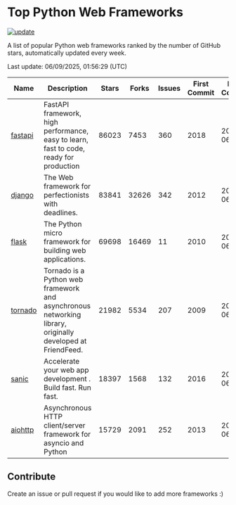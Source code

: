 # Top Python Web Frameworks

[![update](https://github.com/sunnysid3up/python-web-frameworks/actions/workflows/update.yml/badge.svg)](https://github.com/sunnysid3up/python-web-frameworks/actions/workflows/update.yml)

A list of popular Python web frameworks ranked by the number of GitHub stars, automatically updated every week.

Last update: 06/09/2025, 01:56:29 (UTC)

| Name          | Description          | Stars                     | Forks          | Issues               | First Commit        | Last Commit         |
|---------------|----------------------|---------------------------|----------------|----------------------|---------------------|---------------------|
| [fastapi](https://github.com/fastapi/fastapi) | FastAPI framework, high performance, easy to learn, fast to code, ready for production | 86023 | 7453 | 360 | 2018 | 2025-06-09 |
| [django](https://github.com/django/django) | The Web framework for perfectionists with deadlines. | 83841 | 32626 | 342 | 2012 | 2025-06-08 |
| [flask](https://github.com/pallets/flask) | The Python micro framework for building web applications. | 69698 | 16469 | 11 | 2010 | 2025-06-09 |
| [tornado](https://github.com/tornadoweb/tornado) | Tornado is a Python web framework and asynchronous networking library, originally developed at FriendFeed. | 21982 | 5534 | 207 | 2009 | 2025-06-08 |
| [sanic](https://github.com/sanic-org/sanic) |  Accelerate your web app development . Build fast. Run fast. | 18397 | 1568 | 132 | 2016 | 2025-06-08 |
| [aiohttp](https://github.com/aio-libs/aiohttp) | Asynchronous HTTP client/server framework for asyncio and Python | 15729 | 2091 | 252 | 2013 | 2025-06-09 |

## Contribute 

Create an issue or pull request if you would like to add more frameworks :)